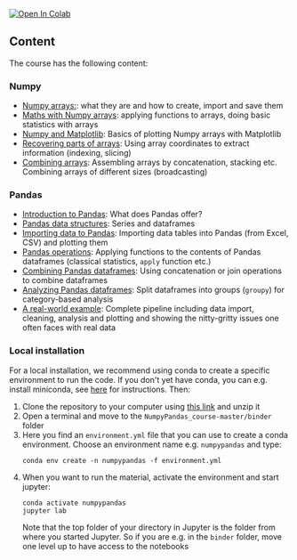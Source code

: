 [![Open In Colab](https://colab.research.google.com/assets/colab-badge.svg)](https://colab.research.google.com/github/rezaprimasatya/TrainingBTPN/blob/Pandas_intermediate/colab)

## Content
The course has the following content:

### Numpy
- [Numpy arrays:](01-DA_Numpy_arrays_creation.ipynb): what they are and how to create, import and save them
- [Maths with Numpy arrays](02-DA_Numpy_array_maths.ipynb): applying functions to arrays, doing basic statistics with arrays
- [Numpy and Matplotlib](03-DA_Numpy_matplotlib.ipynb): Basics of plotting Numpy arrays with Matplotlib
- [Recovering parts of arrays](04-DA_Numpy_indexing.ipynb): Using array coordinates to extract information (indexing, slicing)
- [Combining arrays](05-DA_Numpy_combining_arrays.ipynb): Assembling arrays by concatenation, stacking etc. Combining arrays of different sizes (broadcasting)
  
### Pandas
- [Introduction to Pandas](06-DA_Pandas_introduction.ipynb): What does Pandas offer?
- [Pandas data structures](07-DA_Pandas_structures.ipynb): Series and dataframes
- [Importing data to Pandas](08-DA_Pandas_import_plotting.ipynb): Importing data tables into Pandas (from Excel, CSV) and plotting them
- [Pandas operations](09-DA_Pandas_operations.ipynb): Applying functions to the contents of Pandas dataframes (classical statistics, ```apply``` function etc.)
- [Combining Pandas dataframes](10-DA_Pandas_combine.ipynb): Using concatenation or join operations to combine dataframes
- [Analyzing Pandas dataframes](11-DA_Pandas_splitting.ipynb): Split dataframes into groups (```groupy```) for category-based analysis
- [A real-world example](12-DA_Pandas_realworld.ipynb): Complete pipeline including data import, cleaning, analysis and plotting and showing the nitty-gritty issues one often faces with real data

### Local installation
For a local installation, we recommend using conda to create a specific environment to run the code. If you don't yet have conda, you can e.g. install miniconda, see [here](https://docs.conda.io/en/latest/miniconda.html) for instructions. Then:

1. Clone the repository to your computer using [this link](https://github.com/guiwitz/NumpyPandas_course/archive/master.zip) and unzip it
2. Open a terminal and move to the ```NumpyPandas_course-master/binder``` folder
3. Here you find an ```environment.yml``` file that you can use to create a conda environment. Choose an environment name e.g. ```numpypandas``` and type:
   ```
   conda env create -n numpypandas -f environment.yml
   ```
4. When you want to run the material, activate the environment and start jupyter:
   ```
   conda activate numpypandas
   jupyter lab
   ```
   Note that the top folder of your directory in Jupyter is the folder from where you started Jupyter. So if you are e.g. in the ```binder``` folder, move one level up to have access to the notebooks
